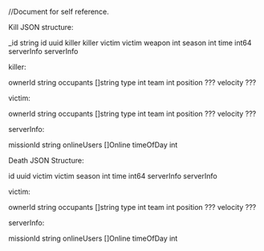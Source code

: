 //Document for self reference.

Kill JSON structure:

_id         string
id          uuid
killer      killer
victim      victim
weapon      int
season      int
time        int64
serverInfo  serverInfo

killer:

ownerId     string
occupants   []string
type        int
team        int
position    ???
velocity    ???

victim: 

ownerId     string
occupants   []string
type        int
team        int
position    ???
velocity    ???

serverInfo:

missionId   string
onlineUsers []Online
timeOfDay   int

Death JSON Structure:

id          uuid
victim      victim
season      int
time        int64
serverInfo  serverInfo

victim:

ownerId     string
occupants   []string
type        int
team        int
position    ???
velocity    ???

serverInfo:

missionId   string
onlineUsers []Online
timeOfDay   int